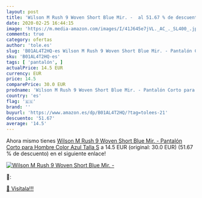 ```yaml
---
layout: post
title: 'Wilson M Rush 9 Woven Short Blue Mir. -  al 51.67 % de descuento'
date: 2020-02-25 16:44:15
image: 'https://m.media-amazon.com/images/I/41J645e7jVL._AC_._SL400_.jpg'
comments: true
category: ofertas
author: 'tole.es'
slug: 'B01AL4T2HQ-es Wilson M Rush 9 Woven Short Blue Mir. - Pantalón Corto...'
sku: 'B01AL4T2HQ-es'
tags: [ 'pantalón', ]
actualPrice: 14.5 EUR
currency: EUR
price: 14.5
comparePrice: 30.0 EUR
prodname: 'Wilson M Rush 9 Woven Short Blue Mir. - Pantalón Corto para Hombre  Color Azul  Talla S'
country: 'es'
flag: '🇪🇸'
brand: ''
buyurl: 'https://www.amazon.es/dp/B01AL4T2HQ/?tag=tolees-21'
descuento: '51.67'
average: '14.5'
---
```


Ahora mismo tienes [Wilson M Rush 9 Woven Short Blue Mir. - Pantalón Corto para Hombre  Color Azul  Talla S](https://www.amazon.es/dp/B01AL4T2HQ/?tag=tolees-21) a 14.5 EUR (original: 30.0 EUR) (51.67 %  de descuento) en el siguiente enlace!

[![Wilson M Rush 9 Woven Short Blue Mir. - ](https://m.media-amazon.com/images/I/41J645e7jVL._AC_._SL400_.jpg)](https://www.amazon.es/dp/B01AL4T2HQ/?tag=tolees-21)

🔎:


[🛒 Visítala!!!](https://www.amazon.es/dp/B01AL4T2HQ/?tag=tolees-21)
